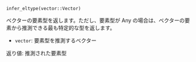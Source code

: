 ```
infer_eltype(vector::Vector)
```

ベクターの要素型を返します。ただし、要素型が Any の場合は、ベクターの要素から推測できる最も特定的な型を返します。

  * `vector`: 要素型を推測するベクター

返り値: 推測された要素型
